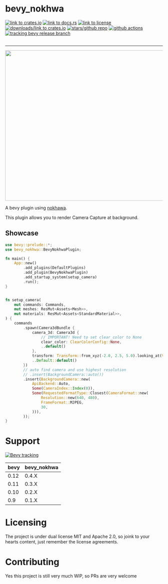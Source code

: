 # bevy_nokhwa
<div align="left">
<a href="https://crates.io/crates/bevy_nokhwa"><img src="https://img.shields.io/crates/v/bevy_nokhwa" alt="link to crates.io"></a>
<a href="https://docs.rs/bevy_nokhwa"><img src="https://docs.rs/bevy_nokhwa/badge.svg" alt="link to docs.rs"></a>
<a href="https://github.com/foxzool/bevy_nokhwa/blob/master/LICENSE-MIT"><img src="https://img.shields.io/crates/l/bevy_nokhwa" alt="link to license"></a>
<a href="https://crates.io/crates/bevy_nokhwa"><img src="https://img.shields.io/crates/d/bevy_nokhwa" alt="downloads/link to crates.io"></a>   
<a href="https://github.com/foxzool/bevy_nokhwa"><img src="https://img.shields.io/github/stars/foxzool/bevy_nokhwa" alt="stars/github repo"></a>
<a href="https://github.com/foxzool/bevy_nokhwa/actions/workflows/master.yml"><img src="https://github.com/foxzool/bevy_nokhwa/actions/workflows/master.yml/badge.svg" alt="github actions"></a>
<a href="https://github.com/bevyengine/bevy/blob/main/docs/plugins_guidelines.md#main-branch-tracking"><img src="https://img.shields.io/badge/Bevy%20tracking-released%20version-lightblue" alt="tracking bevy release branch"></a>
</div>
</br>

---

<img src="https://user-images.githubusercontent.com/217027/214884000-408ee6ce-ba88-4b2e-bb24-8fd7acadee90.png" width="640" height="480">

A bevy plugin using [nokhawa](https://github.com/l1npengtul/nokhwa).

This plugin allows you to render Camera Capture at background.

## Showcase

```rust
use bevy::prelude::*;
use bevy_nokhwa::BevyNokhwaPlugin;

fn main() {
    App::new()
        .add_plugins(DefaultPlugins)
        .add_plugin(BevyNokhwaPlugin)
        .add_startup_system(setup_camera)
        .run();
}


fn setup_camera(
    mut commands: Commands,
    mut meshes: ResMut<Assets<Mesh>>,
    mut materials: ResMut<Assets<StandardMaterial>>,
) {
    commands
        .spawn(Camera3dBundle {
            camera_3d: Camera3d {
                // IMPORTANT! Need to set clear_color to None
                clear_color: ClearColorConfig::None,
                ..default()
            },
            transform: Transform::from_xyz(-2.0, 2.5, 5.0).looking_at(Vec3::ZERO, Vec3::Y),
            ..Default::default()
        })
        // auto find camera and use highest resolution 
        // .insert(BackgroundCamera::auto())
        .insert(BackgroundCamera::new(
            ApiBackend::Auto,
            Some(CameraIndex::Index(0)),
            Some(RequestedFormatType::Closest(CameraFormat::new(
                Resolution::new(640, 480),
                FrameFormat::MJPEG,
                30,
            ))),
        ));
}
```


# Support
[![Bevy tracking](https://img.shields.io/badge/Bevy%20tracking-released%20version-lightblue)](https://github.com/bevyengine/bevy/blob/main/docs/plugins_guidelines.md#main-branch-tracking)

| bevy | bevy_nokhwa |
|------|-------------|
| 0.12 | 0.4.X       |
| 0.11 | 0.3.X       |
| 0.10 | 0.2.X       |
| 0.9  | 0.1.X       |

# Licensing
The project is under dual license MIT and Apache 2.0, so joink to your hearts content, just remember the license agreements.

# Contributing
Yes this project is still very much WIP, so PRs are very welcome
